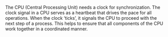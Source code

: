 The CPU (Central Processing Unit) needs a clock for synchronization. The clock signal in a CPU serves as a heartbeat that drives the pace for all operations. When the clock ‘ticks’, it signals the CPU to proceed with the next step of a process. This helps to ensure that all components of the CPU work together in a coordinated manner.